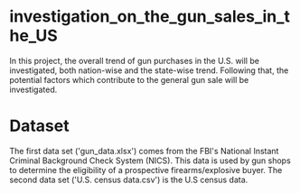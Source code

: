 # investigation_on_the_gun_sales_in_the_US

In this project, the overall trend of gun purchases in the U.S. will be investigated, both nation-wise and the state-wise trend. Following that, the potential factors which contribute to the general gun sale will be investigated.

# Dataset
The first data set ('gun_data.xlsx') comes from the FBI's National Instant Criminal Background Check System (NICS). This data is used by gun shops to determine the eligibility of a prospective firearms/explosive buyer.
The second data set ('U.S. census data.csv') is the U.S census data.
